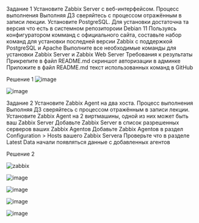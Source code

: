
Задание 1
Установите Zabbix Server с веб-интерфейсом.
Процесс выполнения
Выполняя ДЗ сверяйтесь с процессом отражённым в записи лекции.
Установите PostgreSQL. Для установки достаточна та версия что есть в системном репозитороии Debian 11
Пользуясь конфигуратором комманд с официального сайта, составьте набор команд для установки последней версии Zabbix с поддержкой PostgreSQL и Apache
Выполните все необходимые команды для установки Zabbix Server и Zabbix Web Server
Требования к результаты
Прикрепите в файл README.md скриншот авторизации в админке
Приложите в файл README.md текст использованных команд в GitHub


Решение 1
![image](https://github.com/Franky12111990/monitoring-homeworks/assets/121640886/d93f38e9-ff57-4556-9fba-422865439067)


![image](https://github.com/Franky12111990/monitoring-homeworks/assets/121640886/ec6ec95c-2f36-4800-a524-db5fc5629cfc)



Задание 2
Установите Zabbix Agent на два хоста.
Процесс выполнения
Выполняя ДЗ сверяйтесь с процессом отражённым в записи лекции.
Установите Zabbix Agent на 2 виртмашины, одной из них может быть ваш Zabbix Server
Добавьте Zabbix Server в список разрешенных серверов ваших Zabbix Agentов
Добавьте Zabbix Agentов в раздел Configuration > Hosts вашего Zabbix Servera
Проверьте что в разделе Latest Data начали появляться данные с добавленных агентов


Решение 2

![zabbix](https://github.com/Franky12111990/monitoring-homeworks/assets/121640886/0d02fa6b-1463-4369-846b-24e807128275)

![image](https://github.com/Franky12111990/monitoring-homeworks/assets/121640886/e9a0287b-4a7b-4ff5-b35e-5548ae789d78)

![image](https://github.com/Franky12111990/monitoring-homeworks/assets/121640886/14d8aa3a-3370-4ab7-9cd3-76d50fed8931)

![image](https://github.com/Franky12111990/monitoring-homeworks/assets/121640886/3e05fbfb-e9ad-4e41-be43-315b26791dd7)

![image](https://github.com/Franky12111990/monitoring-homeworks/assets/121640886/6effcd72-8c0a-471c-a9db-ec8d06eff80a)


